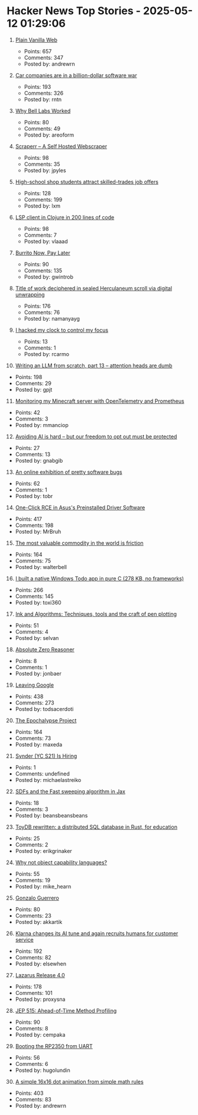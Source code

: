 # Hacker News Top Stories - 2025-05-12 01:29:06

1. [Plain Vanilla Web](https://plainvanillaweb.com/index.html)
   - Points: 657
   - Comments: 347
   - Posted by: andrewrn

2. [Car companies are in a billion-dollar software war](https://insideevs.com/features/759153/car-companies-software-companies/)
   - Points: 193
   - Comments: 326
   - Posted by: rntn

3. [Why Bell Labs Worked](https://1517.substack.com/p/why-bell-labs-worked)
   - Points: 80
   - Comments: 49
   - Posted by: areoform

4. [Scraperr – A Self Hosted Webscraper](https://github.com/jaypyles/Scraperr)
   - Points: 98
   - Comments: 35
   - Posted by: jpyles

5. [High-school shop students attract skilled-trades job offers](https://www.wsj.com/lifestyle/careers/skilled-trades-high-school-recruitment-fd9f8257)
   - Points: 128
   - Comments: 199
   - Posted by: lxm

6. [LSP client in Clojure in 200 lines of code](https://vlaaad.github.io/lsp-client-in-200-lines-of-code)
   - Points: 98
   - Comments: 7
   - Posted by: vlaaad

7. [Burrito Now, Pay Later](https://enterprisevalue.substack.com/p/burrito-now-pay-later)
   - Points: 90
   - Comments: 135
   - Posted by: gwintrob

8. [Title of work deciphered in sealed Herculaneum scroll via digital unwrapping](https://www.finebooksmagazine.com/fine-books-news/title-work-deciphered-sealed-herculaneum-scroll-digital-unwrapping)
   - Points: 176
   - Comments: 76
   - Posted by: namanyayg

9. [I hacked my clock to control my focus](https://www.paepper.com/blog/posts/how-i-hacked-my-clock-to-control-my-focus.md/)
   - Points: 13
   - Comments: 1
   - Posted by: rcarmo

10. [Writing an LLM from scratch, part 13 – attention heads are dumb](https://www.gilesthomas.com/2025/05/llm-from-scratch-13-taking-stock-part-1-attention-heads-are-dumb)
   - Points: 198
   - Comments: 29
   - Posted by: gpjt

11. [Monitoring my Minecraft server with OpenTelemetry and Prometheus](https://www.dash0.com/blog/monitoring-minecraft-with-opentelemetry)
   - Points: 42
   - Comments: 3
   - Posted by: mmanciop

12. [Avoiding AI is hard – but our freedom to opt out must be protected](https://theconversation.com/avoiding-ai-is-hard-but-our-freedom-to-opt-out-must-be-protected-255873)
   - Points: 27
   - Comments: 13
   - Posted by: gnabgib

13. [An online exhibition of pretty software bugs](https://glitchgallery.org/)
   - Points: 62
   - Comments: 1
   - Posted by: tobr

14. [One-Click RCE in Asus's Preinstalled Driver Software](https://mrbruh.com/asusdriverhub/)
   - Points: 417
   - Comments: 198
   - Posted by: MrBruh

15. [The most valuable commodity in the world is friction](https://kyla.substack.com/p/the-most-valuable-commodity-in-the)
   - Points: 164
   - Comments: 75
   - Posted by: walterbell

16. [I built a native Windows Todo app in pure C (278 KB, no frameworks)](https://github.com/Efeckc17/simple-todo-c)
   - Points: 266
   - Comments: 145
   - Posted by: toxi360

17. [Ink and Algorithms: Techniques, tools and the craft of pen plotting](https://penplotter.art/)
   - Points: 51
   - Comments: 4
   - Posted by: selvan

18. [Absolute Zero Reasoner](https://andrewzh112.github.io/absolute-zero-reasoner/)
   - Points: 8
   - Comments: 1
   - Posted by: jonbaer

19. [Leaving Google](https://www.airs.com/blog/archives/670)
   - Points: 438
   - Comments: 273
   - Posted by: todsacerdoti

20. [The Epochalypse Project](https://epochalypse-project.org/)
   - Points: 164
   - Comments: 73
   - Posted by: maxeda

21. [Synder (YC S21) Is Hiring](https://www.ycombinator.com/companies/synder/jobs/2Wnbc1f-business-development-representative)
   - Points: 1
   - Comments: undefined
   - Posted by: michaelastreiko

22. [SDFs and the Fast sweeping algorithm in Jax](https://rohangautam.github.io/blog/fast_sweeping/fastsweeping/)
   - Points: 18
   - Comments: 3
   - Posted by: beansbeansbeans

23. [ToyDB rewritten: a distributed SQL database in Rust, for education](https://github.com/erikgrinaker/toydb)
   - Points: 25
   - Comments: 2
   - Posted by: erikgrinaker

24. [Why not object capability languages?](https://blog.plan99.net/why-not-capability-languages-a8e6cbdf9682)
   - Points: 55
   - Comments: 19
   - Posted by: mike_hearn

25. [Gonzalo Guerrero](https://en.wikipedia.org/wiki/Gonzalo_Guerrero)
   - Points: 80
   - Comments: 23
   - Posted by: akkartik

26. [Klarna changes its AI tune and again recruits humans for customer service](https://www.customerexperiencedive.com/news/klarna-reinvests-human-talent-customer-service-AI-chatbot/747586/)
   - Points: 192
   - Comments: 82
   - Posted by: elsewhen

27. [Lazarus Release 4.0](https://forum.lazarus.freepascal.org/index.php?topic=71050.0)
   - Points: 178
   - Comments: 101
   - Posted by: proxysna

28. [JEP 515: Ahead-of-Time Method Profiling](https://openjdk.org/jeps/515)
   - Points: 90
   - Comments: 8
   - Posted by: cempaka

29. [Booting the RP2350 from UART](https://pfister.dev/blog/2025/rp2350-uart-bl.html)
   - Points: 56
   - Comments: 6
   - Posted by: hugolundin

30. [A simple 16x16 dot animation from simple math rules](https://tixy.land)
   - Points: 403
   - Comments: 83
   - Posted by: andrewrn

